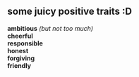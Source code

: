 ## some juicy positive traits :D

**ambitious** *(but not too much)*
<br>
**cheerful
<br>
responsible
<br>
honest
<br>
forgiving
<br>
friendly**
